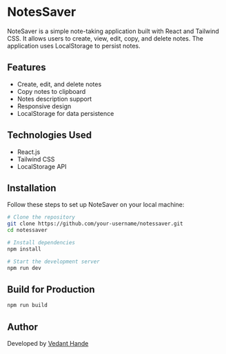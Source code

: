 # NotesSaver

NoteSaver is a simple note-taking application built with React and Tailwind CSS. It allows users to create, view, edit, copy, and delete notes. The application uses LocalStorage to persist notes.

## Features
- Create, edit, and delete notes
- Copy notes to clipboard
- Notes description support
- Responsive design
- LocalStorage for data persistence

## Technologies Used
- React.js
- Tailwind CSS
- LocalStorage API

## Installation

Follow these steps to set up NoteSaver on your local machine:

```bash
# Clone the repository
git clone https://github.com/your-username/notessaver.git
cd notessaver

# Install dependencies
npm install

# Start the development server
npm run dev
```

## Build for Production

```bash
npm run build
```

## Author
Developed by [Vedant Hande](https://github.com/Vedant224)

